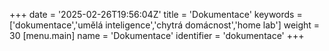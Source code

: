 +++
date = '2025-02-26T19:56:04Z'
title = 'Dokumentace'
keywords = ['dokumentace','umělá inteligence','chytrá domácnost','home lab']
weight = 30
[menu.main]
    name = 'Dokumentace'
    identifier = 'dokumentace'
+++
